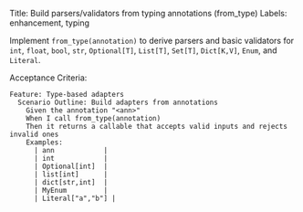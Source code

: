 Title: Build parsers/validators from typing annotations (from_type)
Labels: enhancement, typing

Implement `from_type(annotation)` to derive parsers and basic validators for `int`, `float`, `bool`, `str`, `Optional[T]`, `List[T]`, `Set[T]`, `Dict[K,V]`, `Enum`, and `Literal`.

Acceptance Criteria:
```gherkin
Feature: Type-based adapters
  Scenario Outline: Build adapters from annotations
    Given the annotation "<ann>"
    When I call from_type(annotation)
    Then it returns a callable that accepts valid inputs and rejects invalid ones
    Examples:
      | ann            |
      | int            |
      | Optional[int]  |
      | list[int]      |
      | dict[str,int]  |
      | MyEnum         |
      | Literal["a","b"] |
```